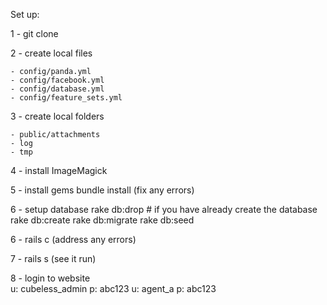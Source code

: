 Set up:

1 - git clone   

2 - create local files

    - config/panda.yml
    - config/facebook.yml
    - config/database.yml
    - config/feature_sets.yml
3 - create local folders       

    - public/attachments
    - log
    - tmp

4 - install ImageMagick

5 - install gems
    bundle install
    (fix any errors)

6 - setup database
    rake db:drop  # if you have already create the database
    rake db:create
    rake db:migrate
    rake db:seed

6 - rails c
    (address any errors)

7 - rails s
    (see it run)

8 - login to website  
    u: cubeless_admin  p: abc123
    u: agent_a         p: abc123